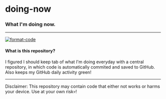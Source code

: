 # doing-now

### What I'm doing now.

---

[![format-code](https://github.com/r3ntru3w4n9/tmp/actions/workflows/format.yaml/badge.svg)](https://github.com/r3ntru3w4n9/tmp/actions/workflows/format.yaml)

#### What is this repository?

I figured I should keep tab of what I'm doing everyday with a central repository, in which code is automatically commited and saved to GitHub. Also keeps my GitHub daily activity green!

---

Disclaimer: This repository may contain code that either not works or harms your device. Use at your own risk💀!
